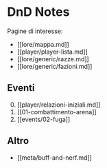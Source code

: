 # DnD Notes
Pagine di interesse:

* [[lore/mappa.md]]
* [[player/player-lista.md]]
* [[lore/generic/razze.md]]
* [[lore/generic/fazioni.md]]

## Eventi
0. [[player/relazioni-iniziali.md]]
1. [[01-combattimento-arena]]
2. [[events/02-fuga]]
## Altro
* [[meta/buff-and-nerf.md]]